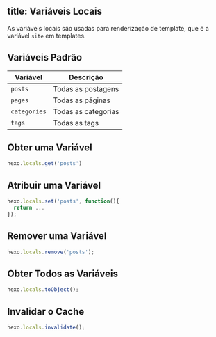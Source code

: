 title: Variáveis Locais
---

As variáveis locais são usadas para renderização de template, que é a variável `site` em templates.

## Variáveis Padrão

Variável | Descrição
--- | ---
`posts` | Todas as postagens
`pages` | Todas as páginas
`categories` | Todas as categorias
`tags` | Todas as tags

## Obter uma Variável

``` js
hexo.locals.get('posts')
```

## Atribuir uma Variável

``` js
hexo.locals.set('posts', function(){
  return ...
});
```

## Remover uma Variável

``` js
hexo.locals.remove('posts');
```

## Obter Todos as Variáveis

``` js
hexo.locals.toObject();
```

## Invalidar o Cache

``` js
hexo.locals.invalidate();
```

